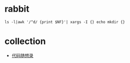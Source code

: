 # rabbit

```
ls -l|awk '/^d/ {print $NF}'| xargs -I {} echo mkdir {}
```

# collection

- [代码随想录](https://programmercarl.com/0509.%E6%96%90%E6%B3%A2%E9%82%A3%E5%A5%91%E6%95%B0.html)
